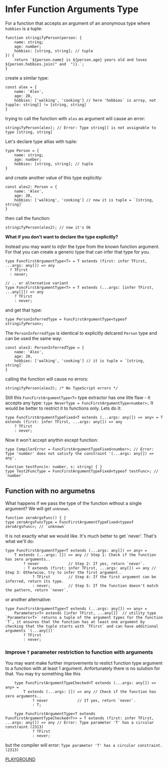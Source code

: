 # Infer Function Arguments Type

For a function that accepts an argument of an anonymous type where `hobbies` is a tuple:
```TS
function stringifyPerson(person: {
    name: string;
    age: number;
    hobbies: [string, string]; // tuple
}) {
    return `${person.name} is ${person.age} years old and loves ${person.hobbies.join(" and  ")}.`;
}
```
create a similar type:
```TS
const alex = {
    name: 'Alex',
    age: 20,
    hobbies: ['walking', 'cooking'] // here 'hobbies` is array, not tupple: string[] != [string, string]
}
```
trying to call the function with `alex` as argument will cause an error:
```TS
stringifyPerson(alex); // Error: Type string[] is not assignable to type [string, string]
```
Let's declare type allias with tuple:
```TS
type Person = {
    name: string;
    age: number;
    hobbies: [string, string]; // tuple
}
```
and create another value of this type explicitly:
```TS
const alex2: Person = {
    name: 'Alex',
    age: 20,
    hobbies: ['walking', 'cooking'] // now it is tuple = `[string, string]`
}
```
then call the function:
```TS
stringifyPerson(alex2); // now it's Ok
```

**What if you don't want to declare the type explicitly?** 

Instead you may want to *infer* the type from the known function argument. For that you can create a generic type that can infer that type for you.

```TS
type FuncFirstArgumentType<T> = T extends (first: infer TFirst, ...args: any[]) => any
  ? TFirst
  : never;

// .. or alternative variant
type FuncFirstArgumentType<T> = T extends (...args: [infer TFirst, ...any[]]) => any
    ? TFirst
    : never;
```
and get that type:
```TS
type PersonInferredType = FuncFirstArgumentType<typeof stringifyPerson>;
```
The `PersonInferredType` is identical to explicitly delcared `Person` type and can be used the same way:
```TS
const alex3: PersonInferredType = {
    name: 'Alex',
    age: 20,
    hobbies: ['walking', 'cooking'] // it is tuple = `[string, string]`
}
```
calling the function will cause no errors:
```TS
stringifyPerson(alex3); /* No TypeScript errors */ 
```

Still this `FuncFirstArgumentType<T>` type extractor has one litle flaw - it accepts any type:
`type NeverType = FuncFirstArgumentType<number>;`
It would be better to restrict it to functions only. Lets do it:
```
type FuncFirstArgumentTypeFixed<T extends (...args: any[]) => any> = T extends (first: infer TFirst, ...args: any[]) => any
    ? TFirst
    : never;
```

Now it won't accept anythin except function:
```
type CompilerError = FuncFirstArgumentTypeFixed<number>; // Error: Type 'number' does not satisfy the constraint '(...args: any[]) => any'.
```
```
function testFunc(n: number, s: string) { }
type Test2FuncType = FuncFirstArgumentTypeFixed<typeof testFunc>; // `number`
```

## Function with no argumetns
What happens if we pass the type of the function without a single argument?
 We will get `unknown`.
```
function zeroArgsFunc() { }
type zeroArgsFuncType = FuncFirstArgumentTypeFixed<typeof zeroArgsFunc>; // `unknown`
```
It is not exactly what we would like. It's much better to get `never'. 
That's what we'll do:
```
type FuncFirstArgumentType<T extends (...args: any[]) => any> = 
    T extends (...args: []) => any // Step 1: Check if the function has zero arguments..
        ? never             // Step 2: If yes, return `never`.
        : T extends (first: infer TFirst, ...args: any[]) => any // Step 3: Otherwise, try to infer the first argument..
            ? TFirst        // Step 4: If the first argument can be inferred, return its type.
            : never;        // Step 5: If the function doesn't match the pattern, return `never`.
```
or another alternative:
```
type FuncFirstArgumentType<T extends (...args: any[]) => any> = 
    Parameters<T> extends [infer TFirst, ...any[]]  // utility type `Parameters<T>` returns a tuple of the argument types for the function `T`, it ensures that the function has at least one argument by checking that the tuple starts with `TFirst` and can have additional arguments `(...any[])`
        ? TFirst 
        : never;
```
### Improve `T` parameter restriction to function with arguments
You may want make further improvements to restict function type argument to a function with at least 1 argument. Anfortunately there is no sulution for that. 
You may try something like this
```
    type FuncFirstArgumentTypeChecked<T extends (...args: any[]) => any> = 
        T extends (...args: []) => any // Check if the function has zero arguments..
            ? never             // If yes, return `never`.
            : T;

    type FuncFirstArgumentType<T extends FuncFirstArgumentTypeChecked<T>> = T extends (first: infer TFirst, ...args: any[]) => any // Error: Type parameter 'T' has a circular constraint.(2313)
            ? TFirst 
            : never;
```
but the compiler will error: `Type parameter 'T' has a circular constraint.(2313)`

[PLAYGROUND](https://www.typescriptlang.org/play/?#code/PTAEEFQMwVwOwMYBcCWB7OokAsCGTRcEEBTAByQGdDNcAnAcxgFsS4C0oaaMBPZtDGpJeZEqADu2EnXHY0AIwUoS1FNVxYYZADYkAXAChDsRKgyhKSOijgMUUXgAUZlDAAoxdN3H2gA3oagwaBwuKx+VjZ2ANxBIbgMBqEsCjJxIaDySiqUfgDaUbYMADSW1sUAujGgIFq6JIYAvgCUAfHBskgwdJgABgAk-l4+AHRhrE2g6qBDIxijiSRTvCT01Gg6ACY0OzpoAG6qs8OuC9nKqqMAVmi27gBEu8EPLU2jfXFNxnUIsvjiTSUFDMFA6ehYUQGYwIDBWQh6AAeoAAvO1MhNkgBycBIrElDqEJJ+ABMAAYCZkLrkCliJLgdABrYr40BY2FoZl2LGVWpgaSyNnU1R9aYaOh0XC8MpwNAEbpkBqRCp2fK8gCEaMKKtK5WiDEqzR+YGsvGKWDQoAQDJ0WGk0HgyHQmAkKBwCJIyNw4qYrHYkjBtutQkBmBkdDQdCMhiKdgczjOcHcDM9LRqdQAKlC9cU1WLQnLCJRgQwwgo9BbIWJQNr9WVYwbjaAADIkJBY6hbEgIcGCkTVm0ob0B90KvTR-viFzeCxowIY8LJBsZBLElLMNJ0FfBYV5GsN+s66p8+p6I2GOq4OA7P5rJChuUCwiMFhsDhcHAzSegT26FAIN0dF4aNYTgeEU0REk-GnHxUXREJMT8HE8UpVdknJVCd0US493yOkGS5BhWXZNBORZXk6llCRpgIL9tArNE+lrYpD31So+nPOocDYK0bTtcRTCdDBowbeMYI8CCSTTE8qJojtQAAeUZJsAHU8ForheEEUAtgwLECHpf0kEtW8AR-RE-wA+UoQAflAABJMD71wHYtJgUBmClSQr3lS1bCgGR+KrASI2YILGSozBBPMWgXz9JBRlAAAxSM7XwUA3N4zBTPvQhQCSOAZH-YK0oIa1MH8wKcHS78oFStzRmMb8ksdJKUG8JBwDit8szEAAeDMAD44Izcz72vah3CgdqrD8Sq6FADM2o6spRjW+gGD3K9eDVNoUWG7b4jspaZqQeI-EKo4tybK8diSeV1OCids3EuBHICiUSC2XrxDRFrEGWqwut9HqoT6ydOBzONHFewa4gvMAM3tV73vDL6fvzFAu3Yf8GUrX8dH-QDeB0kgdGtWQdlekrbqy0A0lAEMdm4yxF284CYThAgIIAZmgxNUc+77sznQlELZXFPXxQkllJClCV3Wl6SZFkyhIsjuQosA3XzMdftAJiDyhg0OO+BHeJ0Qm7CC6LnQDS3eJDAsfwlSM8mMUSYcTZMkR56TgAAKlAAA5S0foAZT+FAKBdiNvFAAOwCAA)
